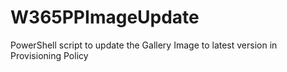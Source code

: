 # W365PPImageUpdate
PowerShell script to update the Gallery Image to latest version in Provisioning Policy

